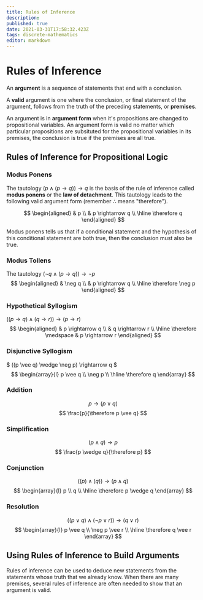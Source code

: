 ```yaml
---
title: Rules of Inference
description: 
published: true
date: 2021-03-31T17:58:32.423Z
tags: discrete-mathematics
editor: markdown
---
```


# Rules of Inference

An **argument** is a sequence of statements that end with a conclusion. 

A **valid** argument is one where the conclusion, or final statement of the argument, follows from the truth of the preceding statements, or **premises**.

An argument is in **argument form** when it's propositions are changed to propositional variables. An argument form is valid no matter which particular propositions are subsituted for the propositional variables in its premises, the conclusion is true if the premises are all true. 

## Rules of Inference for Propositional Logic
### Modus Ponens
The tautology $(p \wedge(p \rightarrow q)) \rightarrow q$ is the basis of the rule of inference called **modus ponens** or the **law of detachment**. This tautology leads to the following valid argument form (remember $\therefore$ means "therefore").

$$
\begin{aligned}
& p \\
& p \rightarrow q \\
\hline \therefore q 
\end{aligned}
$$

Modus ponens tells us that if a conditional statement and the hypothesis of this conditional statement are both true, then the conclusion must also be true. 
### Modus Tollens
The tautology $(\neg q \wedge(p \rightarrow q)) \rightarrow \neg p$
$$
\begin{aligned}
& \neg q \\
& p \rightarrow q \\
\hline \therefore \neg p 
\end{aligned}
$$
### Hypothetical Syllogism
$((p \rightarrow q) \wedge(q \rightarrow r)) \rightarrow(p \rightarrow r)$
$$
\begin{aligned}
& p \rightarrow q \\
& q \rightarrow r \\
\hline \therefore \medspace
& p \rightarrow r
\end{aligned}
$$
### Disjunctive Syllogism
$
((p \vee q) \wedge \neg p) \rightarrow q
$
$$
\begin{array}{l}
p \vee q \\
\neg p \\
\hline \therefore q
\end{array}
$$
### Addition
$$
p \rightarrow(p \vee q)
$$
$$
\frac{p}{\therefore p \vee q}
$$
### Simplification
$$
(p \wedge q) \rightarrow p
$$
$$
\frac{p \wedge q}{\therefore p}
$$
### Conjunction
$$
((p) \wedge(q)) \rightarrow(p \wedge q)
$$
$$
\begin{array}{l}
p \\
q \\
\hline \therefore p \wedge q
\end{array}
$$
### Resolution
$$
((p \vee q) \wedge(\neg p \vee r)) \rightarrow(q \vee r)
$$
$$
\begin{array}{l}
p \vee q \\
\neg p \vee r \\
\hline \therefore q \vee r
\end{array}
$$
## Using Rules of Inference to Build Arguments
Rules of inference can be used to deduce new statements from the statements whose truth that we already know. When there are many premises, several rules of inference are often needed to show that an argument is valid. 